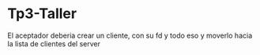 # Tp3-Taller





El aceptador deberia crear un cliente, con su fd y todo eso y moverlo hacia la lista de clientes del server